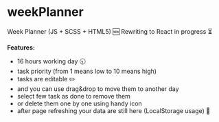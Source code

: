 # weekPlanner
Week Planner (JS + SCSS + HTML5)
:new: Rewriting to React in progress :hourglass_flowing_sand:

**Features:**
* 16 hours working day :clock930:
* task priority (from 1 means low to 10 means high)
* tasks are editable :pencil2:
* and you can use drag&drop to move them to another day
* select few task as done to remove them
* or delete them one by one using handy icon
* after page refreshing your data are still here (LocalStorage usage) :floppy_disk:
